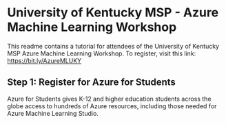 # University of Kentucky MSP - Azure Machine Learning Workshop

This readme contains a tutorial for attendees of the University of Kentucky MSP Azure Machine Learning Workshop. To register, visit this link: https://bit.ly/AzureMLUKY

## Step 1: Register for Azure for Students

Azure for Students gives K-12 and higher education students across the globe access to hundreds of Azure resources, including those needed for Azure Machine Learning Studio. 
